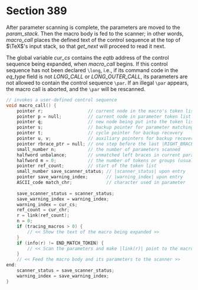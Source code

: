 # Section 389

After parameter scanning is complete, the parameters are moved to the *param_stack*.
Then the macro body is fed to the scanner; in other words, *macro_call* places the defined text of the control sequence at the top of $\TeX$'s input stack, so that *get_next* will proceed to read it next.

The global variable *cur_cs* contains the *eqtb* address of the control sequence being expanded, when *macro_call* begins.
If this control sequence has not been declared `\long`, i.e., if its command code in the *eq_type* field is not *LONG_CALL* or *LONG_OUTER_CALL*, its parameters are not allowed to contain the control sequence `\par`.
If an illegal `\par` appears, the macro call is aborted, and the `\par` will be rescanned.

```c parser/expand_next_token.c
// invokes a user-defined control sequence
void macro_call() {
    pointer r;                 // current node in the macro's token list
    pointer p = null;          // current node in parameter token list being built
    pointer q;                 // new node being put into the token list
    pointer s;                 // backup pointer for parameter matching
    pointer t;                 // cycle pointer for backup recovery
    pointer u, v;              // auxiliary pointers for backup recovery
    pointer rbrace_ptr = null; // one step before the last |RIGHT_BRACE| token
    small_number n;            // the number of parameters scanned
    halfword unbalance;        // unmatched left braces in current parameter
    halfword m = 0;            // the number of tokens or groups (usually)
    pointer ref_count;         // start of the token list
    small_number save_scanner_status; // |scanner_status| upon entry
    pointer save_warning_index;       // |warning_index| upon entry
    ASCII_code match_chr;             // character used in parameter
    
    save_scanner_status = scanner_status;
    save_warning_index = warning_index;
    warning_index = cur_cs;
    ref_count = cur_chr;
    r = link(ref_count);
    n = 0;
    if (tracing_macros > 0) {
        // << Show the text of the macro being expanded >>
    }
    if (info(r) != END_MATCH_TOKEN) {
        // << Scan the parameters and make |link(r)| point to the macro body; but |return| if an illegal \par is detected >>
    }
    // << Feed the macro body and its parameters to the scanner >>
end:
    scanner_status = save_scanner_status;
    warning_index = save_warning_index;
}
```
